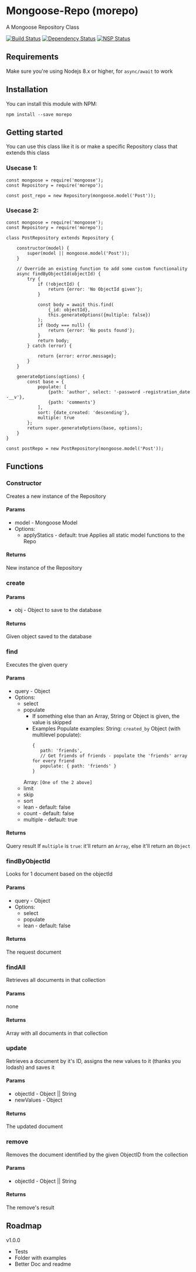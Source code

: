 # Mongoose-Repo (morepo)
A Mongoose Repository Class

[![Build Status](https://travis-ci.org/Geexteam/mongoose-repo.svg?branch=master)](https://travis-ci.org/Geexteam/mongoose-repo)
[![Dependency Status](https://gemnasium.com/badges/github.com/Geexteam/mongoose-repo.svg)](https://gemnasium.com/github.com/Geexteam/mongoose-repo)
[![NSP Status](https://nodesecurity.io/orgs/geex-team/projects/124c6964-bd3c-4b82-ae9b-633df613c8bb/badge)](https://nodesecurity.io/orgs/geex-team/projects/124c6964-bd3c-4b82-ae9b-633df613c8bb)


## Requirements ##
Make sure you're using Nodejs 8.x or higher, for `async/await` to work


## Installation ##

You can install this module with NPM:

    npm install --save morepo

## Getting started ##
You can use this class like it is or make a specific Repository class that extends this class

### Usecase 1: ###
```ES8
const mongoose = require('mongoose');
const Repository = require('morepo');

const post_repo = new Repository(mongoose.model('Post'));
```

### Usecase 2: ###
```ES8
const mongoose = require('mongoose');
const Repository = require('morepo');

class PostRepository extends Repository {

    constructor(model) {
        super(model || mongoose.model('Post'));
    }

    // Override an existing function to add some custom functionality
    async findByObjectId(objectId) {
        try {
            if (!objectId) {
                return {error: 'No ObjectId given'};
            }

            const body = await this.find(
                {_id: objectId},
                this.generateOptions({multiple: false})
            );
            if (body === null) {
                return {error: 'No posts found'};
            }
            return body;
        } catch (error) {

            return {error: error.message};
        }
    }

    generateOptions(options) {
        const base = {
            populate: [
                {path: 'author', select: '-password -registration_date -__v'},
                {path: 'comments'}
            ],
            sort: {date_created: 'descending'},
            multiple: true
        };
        return super.generateOptions(base, options);
    }
}

const postRepo = new PostRepository(mongoose.model('Post'));
```

## Functions ##
### Constructor ###
Creates a new instance of the Repository

#### Params ####
- model - Mongoose Model
- Options:
  - applyStatics - default: true
    Applies all static model functions to the Repo

#### Returns ####
New instance of the Repository

### create ###
#### Params ####
- obj - Object to save to the database

#### Returns ####
Given object saved to the database

### find ###
Executes the given query

#### Params ####
- query - Object
- Options:
  - select
  - populate
    - If something else than an Array, String or Object is given, the value is skipped
    - Examples
     Populate examples:
     String: `created_by`
     Object (with multilevel populate):
         ```JS
         {
            path: 'friends',
            // Get friends of friends - populate the 'friends' array for every friend
            populate: { path: 'friends' }
         }
         ```
     Array: `[One of the 2 above]`
  - limit
  - skip
  - sort
  - lean - default: false
  - count - default: false
  - multiple - default: true

#### Returns ####
Query result
If `multiple` is `true`: it'll return an `Array`, else it'll return an `Object`

### findByObjectId ###
Looks for 1 document based on the objectId

#### Params ####
- query - Object
- Options:
  - select
  - populate
  - lean - default: false

#### Returns ####
The request document

### findAll ###
Retrieves all documents in that collection

#### Params ####
none

#### Returns ####
Array with all documents in that collection

### update ###
Retrieves a document by it's ID, assigns the new values to it (thanks you lodash) and saves it

#### Params ####
- objectId - Object || String
- newValues - Object

#### Returns ####
The updated document

### remove ###
Removes the document identified by the given ObjectID from the collection

#### Params ####
- objectId - Object || String

#### Returns ####
The remove's result



## Roadmap ##

v1.0.0
- Tests
- Folder with examples
- Better Doc and readme
